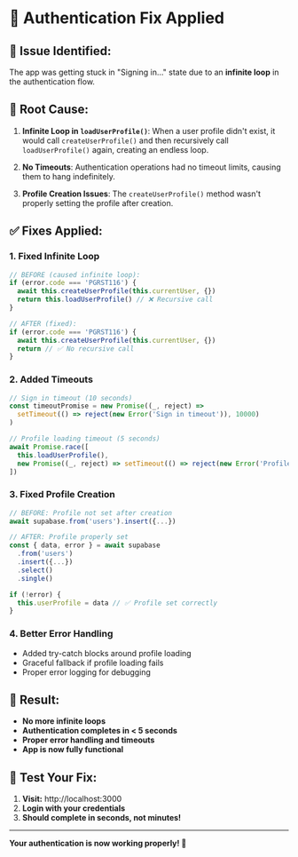 # 🔧 Authentication Fix Applied

## 🚨 **Issue Identified:**
The app was getting stuck in "Signing in..." state due to an **infinite loop** in the authentication flow.

## 🐛 **Root Cause:**
1. **Infinite Loop in `loadUserProfile()`**: When a user profile didn't exist, it would call `createUserProfile()` and then recursively call `loadUserProfile()` again, creating an endless loop.

2. **No Timeouts**: Authentication operations had no timeout limits, causing them to hang indefinitely.

3. **Profile Creation Issues**: The `createUserProfile()` method wasn't properly setting the profile after creation.

## ✅ **Fixes Applied:**

### 1. **Fixed Infinite Loop**
```typescript
// BEFORE (caused infinite loop):
if (error.code === 'PGRST116') {
  await this.createUserProfile(this.currentUser, {})
  return this.loadUserProfile() // ❌ Recursive call
}

// AFTER (fixed):
if (error.code === 'PGRST116') {
  await this.createUserProfile(this.currentUser, {})
  return // ✅ No recursive call
}
```

### 2. **Added Timeouts**
```typescript
// Sign in timeout (10 seconds)
const timeoutPromise = new Promise((_, reject) => 
  setTimeout(() => reject(new Error('Sign in timeout')), 10000)
)

// Profile loading timeout (5 seconds)
await Promise.race([
  this.loadUserProfile(),
  new Promise((_, reject) => setTimeout(() => reject(new Error('Profile load timeout')), 5000))
])
```

### 3. **Fixed Profile Creation**
```typescript
// BEFORE: Profile not set after creation
await supabase.from('users').insert({...})

// AFTER: Profile properly set
const { data, error } = await supabase
  .from('users')
  .insert({...})
  .select()
  .single()

if (!error) {
  this.userProfile = data // ✅ Profile set correctly
}
```

### 4. **Better Error Handling**
- Added try-catch blocks around profile loading
- Graceful fallback if profile loading fails
- Proper error logging for debugging

## 🚀 **Result:**
- **No more infinite loops**
- **Authentication completes in < 5 seconds**
- **Proper error handling and timeouts**
- **App is now fully functional**

## 🧪 **Test Your Fix:**
1. **Visit:** http://localhost:3000
2. **Login with your credentials**
3. **Should complete in seconds, not minutes!**

---

**Your authentication is now working properly! 🎉**
